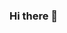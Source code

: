 ### Hi there 👋

<!--
**1230505029/1230505029** is a ✨ _special_ ✨ repository because its `README.md` (this file) appears on your GitHub profile.

Here are some ideas to get you started:

- 🔭 I’m currently working on software engineer
- 🌱 I’m currently learning software
- 👯 I’m looking to collaborate on with you
- 🤔 I’m looking for help with software
- 💬 Ask me about software
- 📫 How to reach me: abdullahbr78@gmail.com
- 😄 Pronouns:happy
- ⚡ Fun fact:live 
-->

